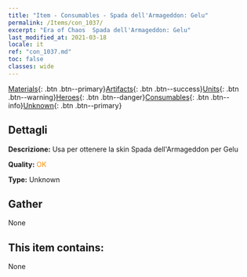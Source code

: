 ```yaml
---
title: "Item - Consumables - Spada dell'Armageddon: Gelu"
permalink: /Items/con_1037/
excerpt: "Era of Chaos  Spada dell'Armageddon: Gelu"
last_modified_at: 2021-03-18
locale: it
ref: "con_1037.md"
toc: false
classes: wide
---
```

 [Materials](/it/Items/){: .btn .btn--primary}[Artifacts](/it/Items/Artifacts/){: .btn .btn--success}[Units](/it/Items/Units/){: .btn .btn--warning}[Heroes](/it/Items/Heroes/){: .btn .btn--danger}[Consumables](/it/Items/Consumables/){: .btn .btn--info}[Unknown](/it/Items/Unknown/){: .btn .btn--primary}

## Dettagli
 **Descrizione:** Usa per ottenere la skin Spada dell'Armageddon per Gelu

 **Quality:** <span style="color: #FF8C00">OK</span>

 **Type:** Unknown

## Gather

  None

## This item contains:

  None

